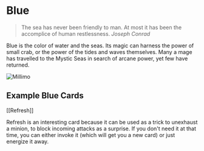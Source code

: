 # Blue

> The sea has never been friendly to man. At most it has been the accomplice of human restlessness.
> <cite>Joseph Conrad</cite>

Blue is the color of water and the seas. Its magic can harness the power of small crab, or the power of the tides and waves themselves. Many a mage has travelled to the Mystic Seas in search of arcane power, yet few have returned.

![Millimo](https://s3.amazonaws.com/assets1.orbsccg.com/prod/cards/art/122X.jpg)

## Example Blue Cards

[[Refresh]]

Refresh is an interesting card because it can be used as a trick to unexhaust a minion, to block incoming attacks as a surprise. If you don't need it at that time, you can either invoke it (which will get you a new card) or just energize it away.
